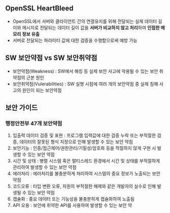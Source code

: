## OpenSSL HeartBleed
* OpenSSL에서 서버와 클라이언트 간의 연결유지를 위해 전달되는 실제 데이터 길이와 메시지로 전달되는 데이터 길이 값을 **서버가 비교하지 않고 처리**하여 **인접한 메모리 정보 유출**
* 서버로 전달되는 파라미터 값에 대한 검증을 수행함으로써 예방 가능

## SW 보안약점 vs SW 보안취약점
* 보안약점(Weakness) : SW에서 해킹 등 실제 보안 사고에 악용될 수 있는 보안 취약점의 근본 원인
* 보안취약점(Vulerabilities) : SW 실행 시점에 여러 개의 보안약점 중 실제 침해 사고의 원인이 되는 보안약점

## 보안 가이드
### 행정안전부 47개 보안약점
1. 입출력 데이터 검증 및 표현 : 프로그램 입력값에 대한 검증 누락 또는 부적절한 검증, 데이터의 잘못된 형식 지정으로 인해 발생할 수 있는 보안 약점
2. 보안기능 : 인증/접근제어/권한관리/기밀성/암호화 등을 적절하지 않게 구현 시 발생할 수 있는 보안 약점
3. 시간 및 상태 : 병렬 시스템 혹은 멀티스레드 환경에서 시간 및 상태를 부적절하게 관리하여 발생할 수 있는 보안 약점
4. 에러처리 : 에러처리를 불충분하게 처리하여 시스템의 중요 정보가 노출되는 보안 약점
5. 코드오류 : 타입 변환 오류, 자원의 부적절한 해제와 같은 개발자의 실수로 인해 발생될 수 있는 보안 약점
6. 캡슐화 : 중요 데이터 또는 기능성을 불충분하게 캡슐화하여 노출됨
7. API 오용 : 보안에 취약한 API를 사용하여 발생할 수 있는 보안 약